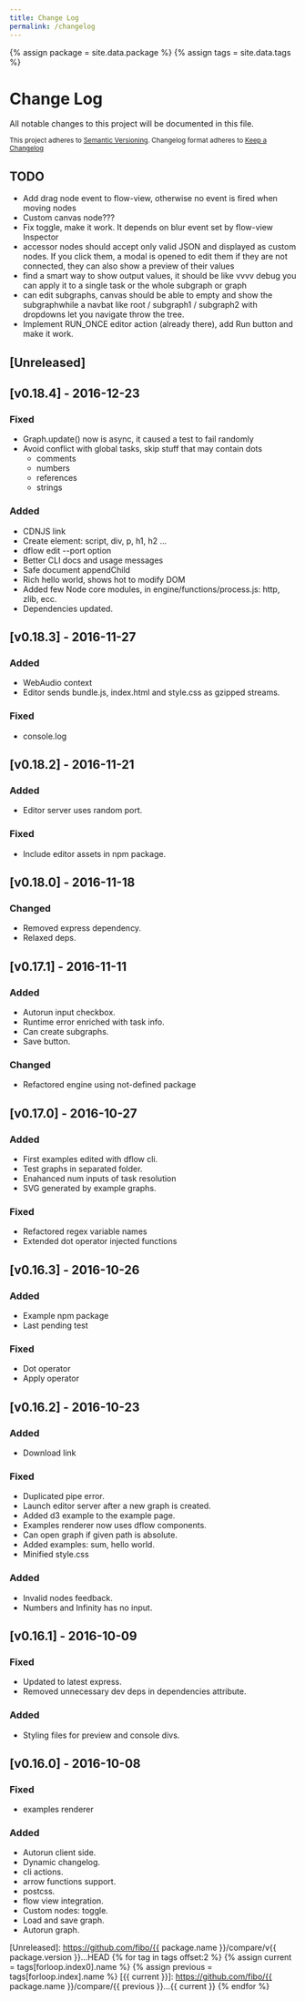 ```yaml
---
title: Change Log
permalink: /changelog
---
```


{% assign package = site.data.package %}
{% assign tags = site.data.tags %}

# Change Log

All notable changes to this project will be documented in this file.

<sub>This project adheres to [Semantic Versioning](http://semver.org/).
Changelog format adheres to [Keep a Changelog](http://keepachangelog.com/)</sub>

## TODO

- Add drag node event to flow-view, otherwise no event is fired when moving nodes
- Custom canvas node???
- Fix toggle, make it work. It depends on blur event set by flow-view Inspector
- accessor nodes should accept only valid JSON and displayed as custom nodes. If you click them, a modal is opened to edit them if they are not connected, they can also show a preview of their values
- find a smart way to show output values, it should be like vvvv debug you can apply it to a single task or the whole subgraph or graph
- can edit subgraphs, canvas should be able to empty and show the subgraphwhile a navbat like   root / subgraph1 / subgraph2 with dropdowns let you navigate throw the tree.
- Implement RUN_ONCE editor action (already there), add Run button and make it work.


## [Unreleased]

## [v0.18.4] - 2016-12-23

### Fixed

- Graph.update() now is async, it caused a test to fail randomly
- Avoid conflict with global tasks, skip stuff that may contain dots
  * comments
  * numbers
  * references
  * strings

### Added

- CDNJS link
- Create element: script, div, p, h1, h2 ...
- dflow edit --port option
- Better CLI docs and usage messages
- Safe document appendChild
- Rich hello world, shows hot to modify DOM
- Added few Node core modules, in engine/functions/process.js: http, zlib, ecc.
- Dependencies updated.


## [v0.18.3] - 2016-11-27

### Added

- WebAudio context
- Editor sends bundle.js, index.html and style.css as gzipped streams.

### Fixed

- console.log

## [v0.18.2] - 2016-11-21

### Added

- Editor server uses random port.

### Fixed

- Include editor assets in npm package.

## [v0.18.0] - 2016-11-18

### Changed

- Removed express dependency.
- Relaxed deps.

## [v0.17.1] - 2016-11-11

### Added

- Autorun input checkbox.
- Runtime error enriched with task info.
- Can create subgraphs.
- Save button.

### Changed

- Refactored engine using not-defined package

## [v0.17.0] - 2016-10-27

### Added

- First examples edited with dflow cli.
- Test graphs in separated folder.
- Enahanced num inputs of task resolution
- SVG generated by example graphs.

### Fixed

- Refactored regex variable names
- Extended dot operator injected functions

## [v0.16.3] - 2016-10-26

### Added

- Example npm package
- Last pending test

### Fixed

- Dot operator
- Apply operator

## [v0.16.2] - 2016-10-23

### Added

- Download link

### Fixed

- Duplicated pipe error.
- Launch editor server after a new graph is created.
- Added d3 example to the example page.
- Examples renderer now uses dflow components.
- Can open graph if given path is absolute.
- Added examples: sum, hello world.
- Minified style.css

### Added

- Invalid nodes feedback.
- Numbers and Infinity has no input.

## [v0.16.1] - 2016-10-09

### Fixed

- Updated to latest express.
- Removed unnecessary dev deps in dependencies attribute.

### Added

- Styling files for preview and console divs.

## [v0.16.0] - 2016-10-08

### Fixed

- examples renderer

### Added

- Autorun client side.
- Dynamic changelog.
- cli actions.
- arrow functions support.
- postcss.
- flow view integration.
- Custom nodes: toggle.
- Load and save graph.
- Autorun graph.

[Unreleased]: https://github.com/fibo/{{ package.name }}/compare/v{{ package.version }}...HEAD
{% for tag in tags offset:2 %}
  {% assign current = tags[forloop.index0].name %}
  {% assign previous = tags[forloop.index].name %}
  [{{ current }}]: https://github.com/fibo/{{ package.name }}/compare/{{ previous }}...{{ current }}
{% endfor %}
